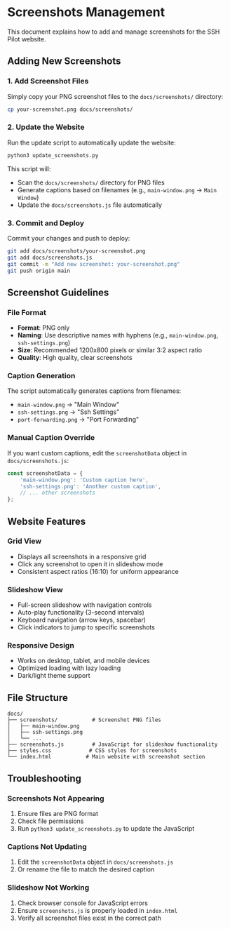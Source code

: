 # Screenshots Management

This document explains how to add and manage screenshots for the SSH Pilot website.

## Adding New Screenshots

### 1. Add Screenshot Files
Simply copy your PNG screenshot files to the `docs/screenshots/` directory:

```bash
cp your-screenshot.png docs/screenshots/
```

### 2. Update the Website
Run the update script to automatically update the website:

```bash
python3 update_screenshots.py
```

This script will:
- Scan the `docs/screenshots/` directory for PNG files
- Generate captions based on filenames (e.g., `main-window.png` → `Main Window`)
- Update the `docs/screenshots.js` file automatically

### 3. Commit and Deploy
Commit your changes and push to deploy:

```bash
git add docs/screenshots/your-screenshot.png
git add docs/screenshots.js
git commit -m "Add new screenshot: your-screenshot.png"
git push origin main
```

## Screenshot Guidelines

### File Format
- **Format**: PNG only
- **Naming**: Use descriptive names with hyphens (e.g., `main-window.png`, `ssh-settings.png`)
- **Size**: Recommended 1200x800 pixels or similar 3:2 aspect ratio
- **Quality**: High quality, clear screenshots

### Caption Generation
The script automatically generates captions from filenames:
- `main-window.png` → "Main Window"
- `ssh-settings.png` → "Ssh Settings"
- `port-forwarding.png` → "Port Forwarding"

### Manual Caption Override
If you want custom captions, edit the `screenshotData` object in `docs/screenshots.js`:

```javascript
const screenshotData = {
    'main-window.png': 'Custom caption here',
    'ssh-settings.png': 'Another custom caption',
    // ... other screenshots
};
```

## Website Features

### Grid View
- Displays all screenshots in a responsive grid
- Click any screenshot to open it in slideshow mode
- Consistent aspect ratios (16:10) for uniform appearance

### Slideshow View
- Full-screen slideshow with navigation controls
- Auto-play functionality (3-second intervals)
- Keyboard navigation (arrow keys, spacebar)
- Click indicators to jump to specific screenshots

### Responsive Design
- Works on desktop, tablet, and mobile devices
- Optimized loading with lazy loading
- Dark/light theme support

## File Structure

```
docs/
├── screenshots/           # Screenshot PNG files
│   ├── main-window.png
│   ├── ssh-settings.png
│   └── ...
├── screenshots.js         # JavaScript for slideshow functionality
├── styles.css            # CSS styles for screenshots
└── index.html           # Main website with screenshot section
```

## Troubleshooting

### Screenshots Not Appearing
1. Ensure files are PNG format
2. Check file permissions
3. Run `python3 update_screenshots.py` to update the JavaScript

### Captions Not Updating
1. Edit the `screenshotData` object in `docs/screenshots.js`
2. Or rename the file to match the desired caption

### Slideshow Not Working
1. Check browser console for JavaScript errors
2. Ensure `screenshots.js` is properly loaded in `index.html`
3. Verify all screenshot files exist in the correct path
